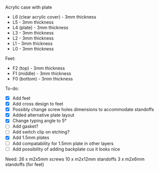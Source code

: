 Acrylic case with plate

* L6 (clear acrylic cover) - 3mm thickness
* L5 - 3mm thickness
* L4 (plate) - 3mm thickness
* L3 - 3mm thickness
* L2 - 3mm thickness
* L1 - 3mm thickness
* L0 - 3mm thickness

Feet:
* F2 (top) - 3mm thickness
* F1 (middle) - 3mm thickness
* F0 (bottom) - 3mm thickness


To-do:
- [X] Add feet
- [X] Add cross design to feet
- [X] Possibly change screw holes dimensions to accommodate standoffs
- [X] Added alternative plate layout
- [X] Change typing angle to 5°
- [ ] Add gasket?
- [ ] Add switch clip on etching?
- [X] Add 1.5mm plates
- [ ] Add compatability for 1.5mm plate in other layers
- [ ] Add possibility of adding backplate cus it looks nice

Need:
26 x m2x5mm screws
10 x m2x12mm standoffs
3 x m2x6mm standoffs (for feet)
